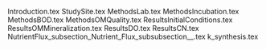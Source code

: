 Introduction.tex
StudySite.tex
MethodsLab.tex
MethodsIncubation.tex
MethodsBOD.tex
MethodsOMQuality.tex
ResultsInitialConditions.tex
ResultsOMMineralization.tex
ResultsDO.tex
ResultsCN.tex
NutrientFlux_subsection_Nutrient_Flux_subsubsection__.tex
k_synthesis.tex